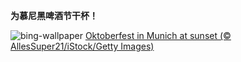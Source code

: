 
**为慕尼黑啤酒节干杯！**

![bing-wallpaper](https://www.bing.com/th?id=OHR.MunichBeerfest_ZH-CN0304560562_1920x1080.jpg)
[Oktoberfest in Munich at sunset (© AllesSuper21/iStock/Getty Images)](https://www.bing.com/search?q=%E6%85%95%E5%B0%BC%E9%BB%91%E5%95%A4%E9%85%92%E8%8A%82&amp;form=hpcapt&amp;mkt=zh-cn)
  